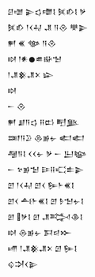 <div class='block'>
<div class='line'>𒆪𒌝 𒉌𒌓𒈩𒋙 𒍮𒁓𒋙 𒃻</div>
<div class='line'>𒍮𒁓 𒁹𒌋𒄷 𒂗 𒀀𒊮 𒋧𒉌</div>
<div class='line'>𒂍 𒌍 𒀲 𒀀𒊮</div>
<div class='line'>𒊭 𒁹𒀭𒊹𒌑𒄫𒈠</div>
<div class='line'>𒁹𒂗𒆜𒂗𒉽 𒇽</div>
<div class='line'>𒊭</div>
<div class='line'>𒀸 𒊮</div>
<div class='line'>𒂍 𒋗𒀀𒌓 𒍝𒆗 𒋃𒆥</div>
<div class='line'>𒌅𒀀𒊒 𒁲𒂊𒉡 𒅗𒅗</div>
<div class='line'>𒆷𒀀𒋙 𒌋𒌋𒉡 𒃻 𒀸 𒌨𒆧</div>
<div class='line'>𒀸 𒆳𒂊𒈠 𒄿𒍝𒄣𒉺𒉌</div>
<div class='line'>𒇻 𒁹𒌋𒄷 𒇻𒌋 𒌉𒈨𒌍𒋙</div>
<div class='line'>𒇻𒌋 𒋀𒈨𒌍𒋙 𒇻 𒊩𒈠𒉡𒋙</div>
<div class='line'>𒇻 𒃻𒋙 𒇻 𒂗𒅋𒆠𒋙</div>
<div class='line'>𒊭 𒁲𒂊𒉡 𒁕𒁀𒁍</div>
<div class='line'>𒋬 𒁹𒂗𒆜𒂗𒉽 𒇻 𒌉𒋙</div>
<div class='line'>𒌒𒋫𒌋𒉌</div>
</div>